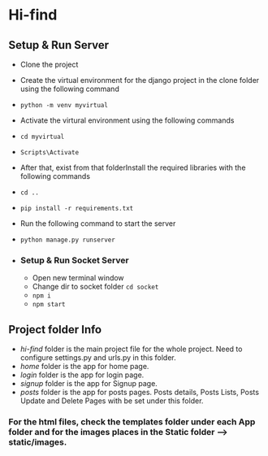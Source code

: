 # Hi-find

## Setup & Run Server
  - Clone the  project
  - Create the virtual environment for the django project in the clone folder using the following command
  - `python -m venv myvirtual`
  - Activate the virtural  environment using the following commands
  - `cd myvirtual`
  - `Scripts\Activate`
  - After that, exist from that folderInstall the required libraries with the following commands
  - `cd ..`
  - `pip install -r requirements.txt`

  - Run the following command to start the server
  - `python manage.py runserver`

  - ### Setup & Run Socket Server
    - Open new terminal window
    - Change dir to socket folder `cd socket`
    - `npm i`
    - `npm start`


## Project folder Info
  - *hi-find* folder is the main project file for the whole project. Need to configure settings.py and urls.py in this folder.
  - *home* folder is the app for home page. 
  - *login* folder is the app for login page.
  - *signup* folder is the app for Signup page.
  - *posts* folder is the app for posts pages. Posts details, Posts Lists, Posts Update and Delete Pages with be set under this folder.

### For the html files, check the templates folder under each App folder and for the images places in the Static folder --> static/images.





